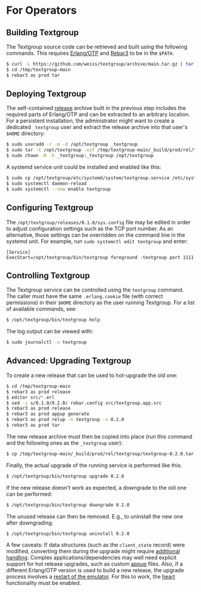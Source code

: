 # For Operators

## Building Textgroup

The Textgroup source code can be retrieved and built using the following
commands. This requires [Erlang/OTP][erlang] and [Rebar3][rebar3] to be
in the `$PATH`.

```sh
$ curl -L https://github.com/weiss/textgroup/archive/main.tar.gz | tar -C /tmp -xzf -
$ cd /tmp/textgroup-main
$ rebar3 as prod tar
```

## Deploying Textgroup

The self-contained [release][release] archive built in the previous step
includes the required parts of Erlang/OTP and can be extracted to an arbitrary
location. For a persistent installation, the administrator might want to create
a dedicated `_textgroup` user and extract the release archive into that user's
`$HOME` directory:

```sh
$ sudo useradd -r -m -d /opt/textgroup _textgroup
$ sudo tar -C /opt/textgroup -xzf /tmp/textgroup-main/_build/prod/rel/textgroup/textgroup-0.1.0.tar.gz
$ sudo chown -R -h _textgroup:_textgroup /opt/textgroup
```

A systemd service unit could be installed and enabled like this:

```sh
$ sudo cp /opt/textgroup/etc/systemd/system/textgroup.service /etc/systemd/system
$ sudo systemctl daemon-reload
$ sudo systemctl --now enable textgroup
```

## Configuring Textgroup

The `/opt/textgroup/releases/0.1.0/sys.config` file may be edited in order to
adjust configuration settings such as the TCP port number. As an alternative,
those settings can be overridden on the command line in the systemd unit. For
example, run `sudo systemctl edit textgroup` and enter:

```
[Service]
ExecStart=/opt/textgroup/bin/textgroup foreground -textgroup port 1111
```

## Controlling Textgroup

The Textgroup service can be controlled using the `textgroup` command. The
caller must have the same `.erlang.cookie` file (with correct permissions) in
their `$HOME` directory as the user running Textgroup. For a list of available
commands, see:

```sh
$ /opt/textgroup/bin/textgroup help
```

The log output can be viewed with:

```sh
$ sudo journalctl -u textgroup
```

## Advanced: Upgrading Textgroup

To create a new release that can be used to hot-upgrade the old one:

```sh
$ cd /tmp/textgroup-main
$ rebar3 as prod release
$ editor src/*.erl
$ sed -i s/0.1.0/0.2.0/ rebar.config src/textgroup.app.src
$ rebar3 as prod release
$ rebar3 as prod appup generate
$ rebar3 as prod relup -n textgroup -v 0.2.0
$ rebar3 as prod tar
```

The new release archive must then be copied into place (run this command and the
following ones as the `_textgroup` user):

```sh
$ cp /tmp/textgroup-main/_build/prod/rel/textgroup/textgroup-0.2.0.tar.gz /opt/textgroup/releases
```

Finally, the actual upgrade of the running service is performed like this:

```sh
$ /opt/textgroup/bin/textgroup upgrade 0.2.0
```

If the new release doesn't work as expected, a downgrade to the old one can be
performed:

```sh
$ /opt/textgroup/bin/textgroup downgrade 0.2.0
```

The unused release can then be removed. E.g., to uninstall the new one after
downgrading:

```sh
$ /opt/textgroup/bin/textgroup uninstall 0.2.0
```

A few caveats: If data structures (such as the `client_state` record) were
modified, converting them during the upgrade might require [additional
handling][appup_plugin]. Complex applications/dependencies may well need
explicit support for hot release upgrades, such as custom [appup][appup] files.
Also, if a different Erlang/OTP version is used to build a new release, the
upgrade process involves a [restart of the emulator][restart]. For this to
work, the [heart][heart] functionality must be enabled.

[erlang]: https://erlang.org
[rebar3]: https://rebar3.org
[release]: https://erlang.org/doc/design_principles/release_structure.html
[appup_plugin]: https://github.com/lrascao/rebar3_appup_plugin
[appup]: https://erlang.org/doc/design_principles/appup_cookbook.html
[restart]: https://erlang.org/doc/system_principles/upgrade.html
[heart]: https://erlang.org/doc/man/heart.html
